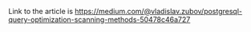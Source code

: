 Link to the article is https://medium.com/@vladislav.zubov/postgresql-query-optimization-scanning-methods-50478c46a727
